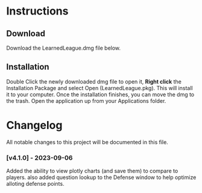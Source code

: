 # Instructions

## Download

Download the LearnedLeague.dmg file below.

## Installation

Double Click the newly downloaded dmg file to open it, **Right click** the Installation Package and select Open (LearnedLeague.pkg). This will install it to your computer. Once the installation finishes, you can move the dmg to the trash. Open the application up from your Applications folder.

# Changelog

All notable changes to this project will be documented in this file.

### [v4.1.0] - 2023-09-06

Added the ability to view plotly charts (and save them) to compare to players. also added question lookup to the Defense window to help optimize alloting defense points.